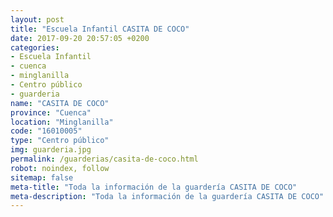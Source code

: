 ```yaml
---
layout: post
title: "Escuela Infantil CASITA DE COCO"
date: 2017-09-20 20:57:05 +0200
categories:
- Escuela Infantil
- cuenca
- minglanilla
- Centro público
- guarderia
name: "CASITA DE COCO"
province: "Cuenca"
location: "Minglanilla"
code: "16010005"
type: "Centro público"
img: guarderia.jpg
permalink: /guarderias/casita-de-coco.html
robot: noindex, follow
sitemap: false
meta-title: "Toda la información de la guardería CASITA DE COCO"
meta-description: "Toda la información de la guardería CASITA DE COCO"
---
```

